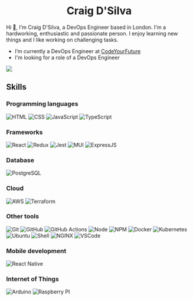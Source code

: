 <h1 align="center">Craig D'Silva</h1>

Hi 👋, I'm Craig D'Silva, a DevOps Engineer based in London. I'm a hardworking, enthusiastic and passionate person. I enjoy learning new things and I like working on challenging tasks. 

-  I’m currently a DevOps Engineer at [CodeYourFuture](https://codeyourfuture.io/)
-  I'm looking for a role of a DevOps Engineer

![](https://www.codewars.com/users/craig-dsilva/badges/large)

## Skills

### Programming languages
![HTML](https://img.shields.io/badge/HTML5-E34F26?style=for-the-badge&logo=html5&logoColor=white)
![CSS](https://img.shields.io/badge/CSS3-1572B6?style=for-the-badge&logo=css3&logoColor=white)
![JavaScript](https://img.shields.io/badge/JavaScript-323330?style=for-the-badge&logo=javascript&logoColor=F7DF1E)
![TypeScript](https://img.shields.io/badge/TypeScript-007ACC?style=for-the-badge&logo=typescript&logoColor=white)

### Frameworks
![React](https://img.shields.io/badge/React-20232A?style=for-the-badge&logo=react&logoColor=61DAFB)
![Redux](https://img.shields.io/badge/Redux-593D88?style=for-the-badge&logo=redux&logoColor=white)
![Jest](https://img.shields.io/badge/Jest-C21325?style=for-the-badge&logo=jest&logoColor=white)
![MUI](https://img.shields.io/badge/Material%20UI-007FFF?style=for-the-badge&logo=mui&logoColor=white)
![ExpressJS](https://img.shields.io/badge/Express.js-000000?style=for-the-badge&logo=express&logoColor=white)

### Database
![PostgreSQL](https://img.shields.io/badge/PostgreSQL-316192?style=for-the-badge&logo=postgresql&logoColor=white)

### Cloud
![AWS](https://img.shields.io/badge/Amazon_AWS-FF9900?style=for-the-badge&logo=amazonaws&logoColor=white)
![Terraform](https://img.shields.io/badge/Terraform-7B42BC?style=for-the-badge&logo=terraform&logoColor=white)

### Other tools
![Git](https://img.shields.io/badge/GIT-E44C30?style=for-the-badge&logo=git&logoColor=white)
![GitHub](https://img.shields.io/badge/GitHub-100000?style=for-the-badge&logo=github&logoColor=white)
![GitHub Actions](https://img.shields.io/badge/Github%20Actions-282a2e?style=for-the-badge&logo=githubactions&logoColor=367cfe)
![Node](https://img.shields.io/badge/Node.js-339933?style=for-the-badge&logo=nodedotjs&logoColor=white)
![NPM](https://img.shields.io/badge/npm-CB3837?style=for-the-badge&logo=npm&logoColor=white)
![Docker](https://img.shields.io/badge/Docker-2CA5E0?style=for-the-badge&logo=docker&logoColor=white)
![Kubernetes](https://img.shields.io/badge/kubernetes-326ce5.svg?&style=for-the-badge&logo=kubernetes&logoColor=white)
![Ubuntu](https://img.shields.io/badge/Ubuntu-E95420?style=for-the-badge&logo=ubuntu&logoColor=white)
![Shell](https://img.shields.io/badge/Shell_Script-121011?style=for-the-badge&logo=gnu-bash&logoColor=white)
![NGINX](https://img.shields.io/badge/Nginx-009639?style=for-the-badge&logo=nginx&logoColor=white)
![VSCode](https://img.shields.io/badge/Visual_Studio_Code-0078D4?style=for-the-badge&logo=visual%20studio%20code&logoColor=white)

### Mobile development
![React Native](https://img.shields.io/badge/React_Native-20232A?style=for-the-badge&logo=react&logoColor=61DAFB)

### Internet of Things
![Arduino](https://img.shields.io/badge/Arduino-00979D?style=for-the-badge&logo=Arduino&logoColor=white)
![Raspberry PI](https://img.shields.io/badge/Raspberry%20Pi-A22846?style=for-the-badge&logo=Raspberry%20Pi&logoColor=white)

<!--
**craig-dsilva/craig-dsilva** is a ✨ _special_ ✨ repository because its `README.md` (this file) appears on your GitHub profile.

Here are some ideas to get you started:

- 🔭 I’m currently working on ...
- 🌱 I’m currently learning ...
- 👯 I’m looking to collaborate on ...
- 🤔 I’m looking for help with ...
- 💬 Ask me about ...
- 📫 How to reach me: ...
- 😄 Pronouns: ...
- ⚡ Fun fact: ...
-->
